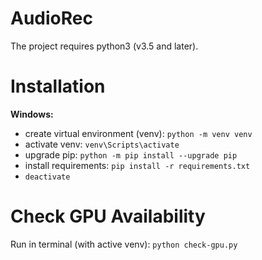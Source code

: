 # AudioRec
The project requires python3 (v3.5 and later).

# Installation
**Windows:**
* create virtual environment (venv): ```python -m venv venv```
* activate venv: ```venv\Scripts\activate```
* upgrade pip: ```python -m pip install --upgrade pip``` 
* install requirements: ```pip install -r requirements.txt```
*  ```deactivate```

# Check GPU Availability
Run in terminal (with active venv): ```python check-gpu.py```
